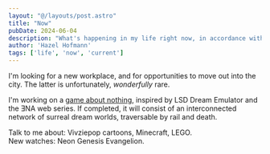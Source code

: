 ```yaml
---
layout: "@/layouts/post.astro"
title: "Now"
pubDate: 2024-06-04
description: "What's happening in my life right now, in accordance with specifications by https://www.nownownow.com/"
author: 'Hazel Hofmann'
tags: ['life', 'now', 'current']
---
```

I'm looking for a new workplace, and for opportunities to move out into the city. The latter is unfortunately, _wonderfully_ rare.

I'm working on a [game about nothing](https://www.youtube.com/watch?v=QP6JRD8Zkx0), inspired by LSD Dream Emulator and the ƎNA web series. If completed, it will consist of an interconnected network of surreal dream worlds, traversable by rail and death.

Talk to me about: Vivziepop cartoons, Minecraft, LEGO.<br>
New watches: Neon Genesis Evangelion.
